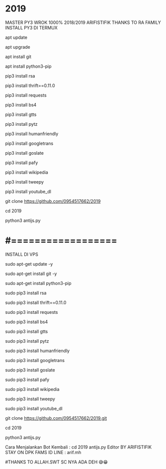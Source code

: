 # 2019
MASTER PY3 WROK 1000% 2018/2019 ARIFISTIFIK THANKS TO RA FAMILY
INSTALL PY3 DI TERMUX
 
apt update

apt upgrade

apt install git

apt install python3-pip

pip3 install rsa

pip3 install thrift==0.11.0

pip3 install requests

pip3 install bs4

pip3 install gtts

pip3 install pytz

pip3 install humanfriendly

pip3 install googletrans

pip3 install goslate

pip3 install pafy

pip3 install wikipedia

pip3 install tweepy

pip3 install youtube_dl

git clone https://github.com/0954517662/2019

cd 2019

python3 antijs.py

#==================
==================
INSTALL DI VPS

sudo apt-get update -y

sudo apt-get install git -y

sudo apt-get install python3-pip

sudo pip3 install rsa

sudo pip3 install thrift==0.11.0

sudo pip3 install requests

sudo pip3 install bs4

sudo pip3 install gtts

sudo pip3 install pytz

sudo pip3 install humanfriendly

sudo pip3 install googletrans

sudo pip3 install goslate

sudo pip3 install pafy

sudo pip3 install wikipedia

sudo pip3 install tweepy

sudo pip3 install youtube_dl

git clone https://github.com/0954517662/2019.git

cd 2019

python3 antijs.py

Cara Menjalankan Bot Kembali :
cd 2019
antijs.py
Editor BY ARIFISTIFIK
STAY ON DPK FAMS
ID LINE : arif.mh
 
#THANKS TO ALLAH.SWT
SC NYA ADA DEH 😅😁

